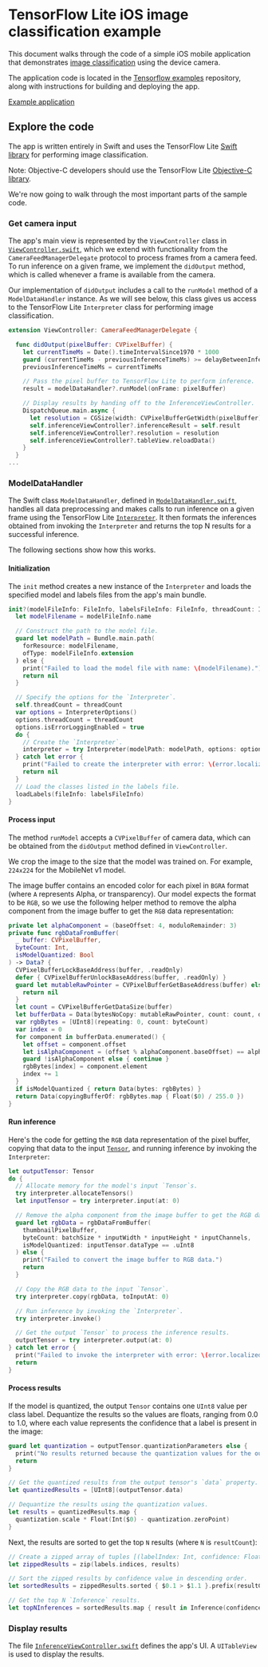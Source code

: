 # TensorFlow Lite iOS image classification example

This document walks through the code of a simple iOS mobile application that
demonstrates [image classification](overview.md) using the device camera.

The application code is located in the
[Tensorflow examples](https://github.com/uve/examples) repository, along
with instructions for building and deploying the app.

<a class="button button-primary" href="https://github.com/uve/examples/tree/master/lite/examples/image_classification/ios">Example
application</a>

## Explore the code

The app is written entirely in Swift and uses the TensorFlow Lite
[Swift library](https://github.com/uve/tensorflow/tree/master/tensorflow/lite/experimental/swift)
for performing image classification.

Note: Objective-C developers should use the TensorFlow Lite
[Objective-C library](https://github.com/uve/tensorflow/tree/master/tensorflow/lite/experimental/objc).

We're now going to walk through the most important parts of the sample code.

### Get camera input

The app's main view is represented by the `ViewController` class in
[`ViewController.swift`](https://github.com/uve/examples/tree/master/lite/examples/image_classification/ios/ImageClassification/ViewControllers/ViewController.swift),
which we extend with functionality from the `CameraFeedManagerDelegate` protocol
to process frames from a camera feed. To run inference on a given frame, we
implement the `didOutput` method, which is called whenever a frame is available
from the camera.

Our implementation of `didOutput` includes a call to the `runModel` method of a
`ModelDataHandler` instance. As we will see below, this class gives us access to
the TensorFlow Lite `Interpreter` class for performing image classification.

```swift
extension ViewController: CameraFeedManagerDelegate {

  func didOutput(pixelBuffer: CVPixelBuffer) {
    let currentTimeMs = Date().timeIntervalSince1970 * 1000
    guard (currentTimeMs - previousInferenceTimeMs) >= delayBetweenInferencesMs else { return }
    previousInferenceTimeMs = currentTimeMs

    // Pass the pixel buffer to TensorFlow Lite to perform inference.
    result = modelDataHandler?.runModel(onFrame: pixelBuffer)

    // Display results by handing off to the InferenceViewController.
    DispatchQueue.main.async {
      let resolution = CGSize(width: CVPixelBufferGetWidth(pixelBuffer), height: CVPixelBufferGetHeight(pixelBuffer))
      self.inferenceViewController?.inferenceResult = self.result
      self.inferenceViewController?.resolution = resolution
      self.inferenceViewController?.tableView.reloadData()
    }
  }
...
```

### ModelDataHandler

The Swift class `ModelDataHandler`, defined in
[`ModelDataHandler.swift`](https://github.com/uve/examples/tree/master/lite/examples/image_classification/ios/ImageClassification/ModelDataHandler/ModelDataHandler.swift),
handles all data preprocessing and makes calls to run inference on a given frame
using the TensorFlow Lite [`Interpreter`](https://github.com/uve/tensorflow/blob/master/tensorflow/lite/experimental/swift/Sources/Interpreter.swift).
It then formats the inferences obtained from invoking the `Interpreter` and
returns the top N results for a successful inference.

The following sections show how this works.

#### Initialization

The `init` method creates a new instance of the `Interpreter` and loads the
specified model and labels files from the app's main bundle.

```swift
init?(modelFileInfo: FileInfo, labelsFileInfo: FileInfo, threadCount: Int = 1) {
  let modelFilename = modelFileInfo.name

  // Construct the path to the model file.
  guard let modelPath = Bundle.main.path(
    forResource: modelFilename,
    ofType: modelFileInfo.extension
  ) else {
    print("Failed to load the model file with name: \(modelFilename).")
    return nil
  }

  // Specify the options for the `Interpreter`.
  self.threadCount = threadCount
  var options = InterpreterOptions()
  options.threadCount = threadCount
  options.isErrorLoggingEnabled = true
  do {
    // Create the `Interpreter`.
    interpreter = try Interpreter(modelPath: modelPath, options: options)
  } catch let error {
    print("Failed to create the interpreter with error: \(error.localizedDescription)")
    return nil
  }
  // Load the classes listed in the labels file.
  loadLabels(fileInfo: labelsFileInfo)
}
```

#### Process input

The method `runModel` accepts a `CVPixelBuffer` of camera data, which can be
obtained from the `didOutput` method defined in `ViewController`.

We crop the image to the size that the model was trained on. For example,
`224x224` for the MobileNet v1 model.

The image buffer contains an encoded color for each pixel in `BGRA` format
(where `A` represents Alpha, or transparency). Our model expects the format to
be `RGB`, so we use the following helper method to remove the alpha component
from the image buffer to get the `RGB` data representation:

```swift
private let alphaComponent = (baseOffset: 4, moduloRemainder: 3)
private func rgbDataFromBuffer(
  _ buffer: CVPixelBuffer,
  byteCount: Int,
  isModelQuantized: Bool
) -> Data? {
  CVPixelBufferLockBaseAddress(buffer, .readOnly)
  defer { CVPixelBufferUnlockBaseAddress(buffer, .readOnly) }
  guard let mutableRawPointer = CVPixelBufferGetBaseAddress(buffer) else {
    return nil
  }
  let count = CVPixelBufferGetDataSize(buffer)
  let bufferData = Data(bytesNoCopy: mutableRawPointer, count: count, deallocator: .none)
  var rgbBytes = [UInt8](repeating: 0, count: byteCount)
  var index = 0
  for component in bufferData.enumerated() {
    let offset = component.offset
    let isAlphaComponent = (offset % alphaComponent.baseOffset) == alphaComponent.moduloRemainder
    guard !isAlphaComponent else { continue }
    rgbBytes[index] = component.element
    index += 1
  }
  if isModelQuantized { return Data(bytes: rgbBytes) }
  return Data(copyingBufferOf: rgbBytes.map { Float($0) / 255.0 })
}
```

#### Run inference

Here's the code for getting the `RGB` data representation of the pixel buffer,
copying that data to the input
[`Tensor`](https://github.com/uve/tensorflow/blob/master/tensorflow/lite/experimental/swift/Sources/Tensor.swift),
and running inference by invoking the `Interpreter`:

```swift
let outputTensor: Tensor
do {
  // Allocate memory for the model's input `Tensor`s.
  try interpreter.allocateTensors()
  let inputTensor = try interpreter.input(at: 0)

  // Remove the alpha component from the image buffer to get the RGB data.
  guard let rgbData = rgbDataFromBuffer(
    thumbnailPixelBuffer,
    byteCount: batchSize * inputWidth * inputHeight * inputChannels,
    isModelQuantized: inputTensor.dataType == .uInt8
  ) else {
    print("Failed to convert the image buffer to RGB data.")
    return
  }

  // Copy the RGB data to the input `Tensor`.
  try interpreter.copy(rgbData, toInputAt: 0)

  // Run inference by invoking the `Interpreter`.
  try interpreter.invoke()

  // Get the output `Tensor` to process the inference results.
  outputTensor = try interpreter.output(at: 0)
} catch let error {
  print("Failed to invoke the interpreter with error: \(error.localizedDescription)")
  return
}
```

#### Process results

If the model is quantized, the output `Tensor` contains one `UInt8` value per
class label. Dequantize the results so the values are floats, ranging from 0.0
to 1.0, where each value represents the confidence that a label is present in
the image:

```swift
guard let quantization = outputTensor.quantizationParameters else {
  print("No results returned because the quantization values for the output tensor are nil.")
  return
}

// Get the quantized results from the output tensor's `data` property.
let quantizedResults = [UInt8](outputTensor.data)

// Dequantize the results using the quantization values.
let results = quantizedResults.map {
  quantization.scale * Float(Int($0) - quantization.zeroPoint)
}
```

Next, the results are sorted to get the top `N` results (where `N` is
`resultCount`):

```swift
// Create a zipped array of tuples [(labelIndex: Int, confidence: Float)].
let zippedResults = zip(labels.indices, results)

// Sort the zipped results by confidence value in descending order.
let sortedResults = zippedResults.sorted { $0.1 > $1.1 }.prefix(resultCount)

// Get the top N `Inference` results.
let topNInferences = sortedResults.map { result in Inference(confidence: result.1, label: labels[result.0]) }
```

### Display results

The file
[`InferenceViewController.swift`](https://github.com/uve/examples/tree/master/lite/examples/image_classification/ios/ImageClassification/ViewControllers/InferenceViewController.swift)
defines the app's UI. A `UITableView` is used to display the results.
